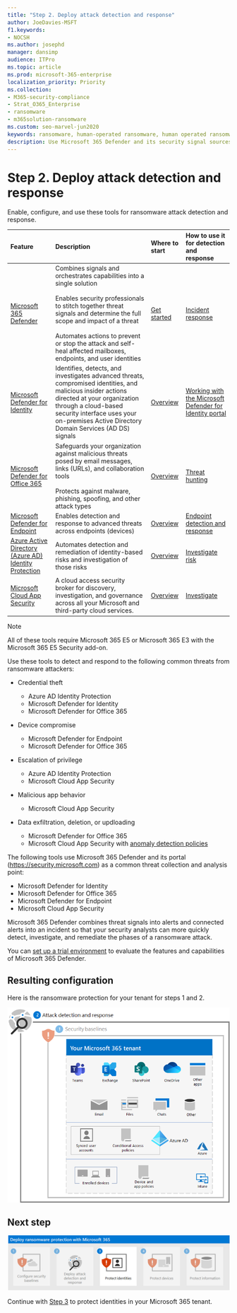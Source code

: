 ```yaml
---
title: "Step 2. Deploy attack detection and response"
author: JoeDavies-MSFT
f1.keywords:
- NOCSH
ms.author: josephd
manager: dansimp
audience: ITPro
ms.topic: article
ms.prod: microsoft-365-enterprise
localization_priority: Priority
ms.collection:
- M365-security-compliance
- Strat_O365_Enterprise
- ransomware
- m365solution-ransomware
ms.custom: seo-marvel-jun2020
keywords: ransomware, human-operated ransomware, human operated ransomware, HumOR, extortion attack, ransomware attack, encryption, cryptovirology
description: Use Microsoft 365 Defender and its security signal sources to protect your Microsoft 365 resources from ransomware attacks.
---
```


# Step 2. Deploy attack detection and response

Enable, configure, and use these tools for ransomware attack detection and response.

| Feature | Description | Where to start | How to use it for detection and response |
|:-------|:-----|:-------|:-------|
| [Microsoft 365 Defender](/microsoft-365/security/defender) | Combines signals and orchestrates capabilities into a single solution <br><br> Enables security professionals to stitch together threat signals and determine the full scope and impact of a threat <br><br> Automates actions to prevent or stop the attack and self-heal affected mailboxes, endpoints, and user identities | [Get started](/microsoft-365/security/defender/get-started) | [Incident response](/microsoft-365/security/defender/incidents-overview) |
| [Microsoft Defender for Identity](/defender-for-identity/what-is) |  Identifies, detects, and investigates advanced threats, compromised identities, and malicious insider actions directed at your organization through a cloud-based security interface uses your on-premises Active Directory Domain Services (AD DS) signals | [Overview](/defender-for-identity/what-is) | [Working with the Microsoft Defender for Identity portal](/defender-for-identity/workspace-portal) |
| [Microsoft Defender for Office 365](/microsoft-365/security/office-365-security) | Safeguards your organization against malicious threats posed by email messages, links (URLs), and collaboration tools <br><br> Protects against malware, phishing, spoofing, and other attack types  | [Overview](/microsoft-365/security/office-365-security/overview) | [Threat hunting](/microsoft-365/security/office-365-security/threat-hunting-in-threat-explorer) |
| [Microsoft Defender for Endpoint](/microsoft-365/security/defender-endpoint) | Enables detection and response to advanced threats across endpoints (devices) | [Overview](/microsoft-365/security/defender-endpoint/microsoft-defender-endpoint)  | [Endpoint detection and response](/microsoft-365/security/defender-endpoint/overview-endpoint-detection-response) |
| [Azure Active Directory (Azure AD) Identity Protection](/azure/active-directory/identity-protection/) | Automates detection and remediation of identity-based risks and investigation of those risks | [Overview](/azure/active-directory/identity-protection/overview-identity-protection) | [Investigate risk](/azure/active-directory/identity-protection/howto-identity-protection-investigate-risk) |
| [Microsoft Cloud App Security](/cloud-app-security) | A cloud access security broker for discovery, investigation, and governance across all your Microsoft and third-party cloud services. | [Overview](/cloud-app-security/what-is-cloud-app-security) | [Investigate](/cloud-app-security/investigate) |

>[!Note]
>All of these tools require Microsoft 365 E5 or Microsoft 365 E3 with the Microsoft 365 E5 Security add-on.
>

Use these tools to detect and respond to the following common threats from ransomware attackers:

- Credential theft

   - Azure AD Identity Protection
   - Microsoft Defender for Identity
   - Microsoft Defender for Office 365

- Device compromise

   - Microsoft Defender for Endpoint
   - Microsoft Defender for Office 365

- Escalation of privilege

   - Azure AD Identity Protection
   - Microsoft Cloud App Security

- Malicious app behavior

   - Microsoft Cloud App Security

- Data exfiltration, deletion, or updloading

   - Microsoft Defender for Office 365
   - Microsoft Cloud App Security with [anomaly detection policies](/cloud-app-security/anomaly-detection-policy#ransomware-activity)

The following tools use Microsoft 365 Defender and its portal (https://security.microsoft.com) as a common threat collection and analysis point:

- Microsoft Defender for Identity
- Microsoft Defender for Office 365
- Microsoft Defender for Endpoint
- Microsoft Cloud App Security

Microsoft 365 Defender combines threat signals into alerts and connected alerts into an incident so that your security analysts can more quickly detect, investigate, and remediate the phases of a ransomware attack.

You can [set up a trial environment](/microsoft-365/security/defender/eval-overview) to evaluate the features and capabilities of Microsoft 365 Defender.

## Resulting configuration

Here is the ransomware protection for your tenant for steps 1 and 2.

![Ransomware protection for your Microsoft 365 tenant after Step 2](../media/ransomware-protection-microsoft-365/ransomware-protection-microsoft-365-architecture-step2.png)

## Next step

[![Step 3 for ransomware protection with Microsoft 365](../media/ransomware-protection-microsoft-365/ransomware-protection-microsoft-365-step3.png)](ransomware-protection-microsoft-365-identities.md)

Continue with [Step 3](ransomware-protection-microsoft-365-identities.md) to protect identities in your Microsoft 365 tenant.
